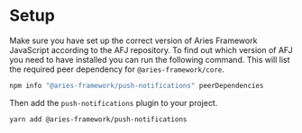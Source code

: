 # Setup

Make sure you have set up the correct version of Aries Framework JavaScript according to the AFJ repository. To find out which version of AFJ you need to have installed you can run the following command. This will list the required peer dependency for `@aries-framework/core`.

```sh
npm info "@aries-framework/push-notifications" peerDependencies
```

Then add the `push-notifications` plugin to your project.

```sh
yarn add @aries-framework/push-notifications
```
